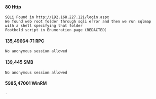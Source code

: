 #### 80 Http
	SQLi Found in http://192.168.227.121/login.aspx
	We found web root folder through sqli error and then we run sqlmap with a shell specifying that folder
	Foothold script in Enumeration page (REDACTED)

#### 135,49664-71 RPC
	No anonymous session allowed

#### 139,445 SMB
	No anonymous session allowed

#### 5985,47001 WinRM
	-